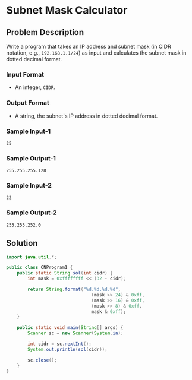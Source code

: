# Subnet Mask Calculator

## Problem Description

Write a program that takes an IP address and subnet mask (in CIDR notation, e.g., `192.168.1.1/24`) as input and calculates the subnet mask in dotted decimal format.

### Input Format
- An integer, `CIDR`.

### Output Format
- A string, the subnet's IP address in dotted decimal format.

### Sample Input-1
```
25
```

### Sample Output-1
```
255.255.255.128
```

### Sample Input-2
```
22
```

### Sample Output-2
```
255.255.252.0
```

## Solution

```java
import java.util.*;

public class CNProgram1 {
    public static String sol(int cidr) {
        int mask = 0xffffffff << (32 - cidr);

        return String.format("%d.%d.%d.%d",
                                (mask >> 24) & 0xff,
                                (mask >> 16) & 0xff,
                                (mask >> 8) & 0xff,
                                mask & 0xff);
    }

    public static void main(String[] args) {
        Scanner sc = new Scanner(System.in);

        int cidr = sc.nextInt();
        System.out.println(sol(cidr));

        sc.close();
    }
}
```